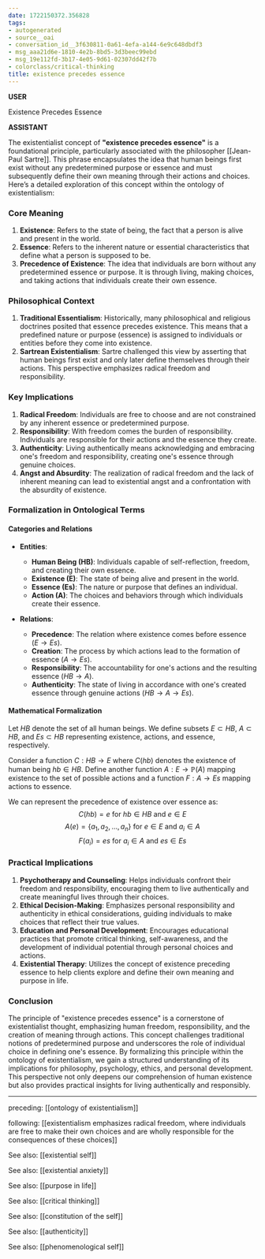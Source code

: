 ```yaml
---
date: 1722150372.356828
tags:
- autogenerated
- source__oai
- conversation_id__3f630811-0a61-4efa-a144-6e9c648dbdf3
- msg_aaa21d6e-1810-4e2b-8bd5-3d3beec99ebd
- msg_19e112fd-3b17-4e05-9d61-02307dd42f7b
- colorclass/critical-thinking
title: existence precedes essence
---
```


**USER**

Existence Precedes Essence


**ASSISTANT**

The existentialist concept of **"existence precedes essence"** is a foundational principle, particularly associated with the philosopher [[Jean-Paul Sartre]]. This phrase encapsulates the idea that human beings first exist without any predetermined purpose or essence and must subsequently define their own meaning through their actions and choices. Here’s a detailed exploration of this concept within the ontology of existentialism:

### Core Meaning

1. **Existence**: Refers to the state of being, the fact that a person is alive and present in the world.
2. **Essence**: Refers to the inherent nature or essential characteristics that define what a person is supposed to be.
3. **Precedence of Existence**: The idea that individuals are born without any predetermined essence or purpose. It is through living, making choices, and taking actions that individuals create their own essence.

### Philosophical Context

1. **Traditional Essentialism**: Historically, many philosophical and religious doctrines posited that essence precedes existence. This means that a predefined nature or purpose (essence) is assigned to individuals or entities before they come into existence.
2. **Sartrean Existentialism**: Sartre challenged this view by asserting that human beings first exist and only later define themselves through their actions. This perspective emphasizes radical freedom and responsibility.

### Key Implications

1. **Radical Freedom**: Individuals are free to choose and are not constrained by any inherent essence or predetermined purpose.
2. **Responsibility**: With freedom comes the burden of responsibility. Individuals are responsible for their actions and the essence they create.
3. **Authenticity**: Living authentically means acknowledging and embracing one's freedom and responsibility, creating one's essence through genuine choices.
4. **Angst and Absurdity**: The realization of radical freedom and the lack of inherent meaning can lead to existential angst and a confrontation with the absurdity of existence.

### Formalization in Ontological Terms

#### Categories and Relations

- **Entities**:
  - **Human Being (HB)**: Individuals capable of self-reflection, freedom, and creating their own essence.
  - **Existence (E)**: The state of being alive and present in the world.
  - **Essence (Es)**: The nature or purpose that defines an individual.
  - **Action (A)**: The choices and behaviors through which individuals create their essence.

- **Relations**:
  - **Precedence**: The relation where existence comes before essence ($E \rightarrow Es$).
  - **Creation**: The process by which actions lead to the formation of essence ($A \rightarrow Es$).
  - **Responsibility**: The accountability for one's actions and the resulting essence ($HB \rightarrow A$).
  - **Authenticity**: The state of living in accordance with one's created essence through genuine actions ($HB \rightarrow A \rightarrow Es$).

#### Mathematical Formalization

Let $HB$ denote the set of all human beings. We define subsets $E \subset HB$, $A \subset HB$, and $Es \subset HB$ representing existence, actions, and essence, respectively.

Consider a function $C: HB \rightarrow E$ where $C(hb)$ denotes the existence of human being $hb \in HB$. Define another function $A: E \rightarrow \mathbb{P}(A)$ mapping existence to the set of possible actions and a function $F: A \rightarrow Es$ mapping actions to essence.

We can represent the precedence of existence over essence as:
$$ C(hb) = e \text{ for } hb \in HB \text{ and } e \in E $$
$$ A(e) = \{a_1, a_2, \ldots, a_n\} \text{ for } e \in E \text{ and } a_i \in A $$
$$ F(a_i) = es \text{ for } a_i \in A \text{ and } es \in Es $$

### Practical Implications

1. **Psychotherapy and Counseling**: Helps individuals confront their freedom and responsibility, encouraging them to live authentically and create meaningful lives through their choices.
2. **Ethical Decision-Making**: Emphasizes personal responsibility and authenticity in ethical considerations, guiding individuals to make choices that reflect their true values.
3. **Education and Personal Development**: Encourages educational practices that promote critical thinking, self-awareness, and the development of individual potential through personal choices and actions.
4. **Existential Therapy**: Utilizes the concept of existence preceding essence to help clients explore and define their own meaning and purpose in life.

### Conclusion

The principle of "existence precedes essence" is a cornerstone of existentialist thought, emphasizing human freedom, responsibility, and the creation of meaning through actions. This concept challenges traditional notions of predetermined purpose and underscores the role of individual choice in defining one's essence. By formalizing this principle within the ontology of existentialism, we gain a structured understanding of its implications for philosophy, psychology, ethics, and personal development. This perspective not only deepens our comprehension of human existence but also provides practical insights for living authentically and responsibly.


---

preceding: [[ontology of existentialism]]  


following: [[existentialism emphasizes radical freedom, where individuals are free to make their own choices and are wholly responsible for the consequences of these choices]]

See also: [[existential self]]


See also: [[existential anxiety]]


See also: [[purpose in life]]


See also: [[critical thinking]]


See also: [[constitution of the self]]


See also: [[authenticity]]


See also: [[phenomenological self]]